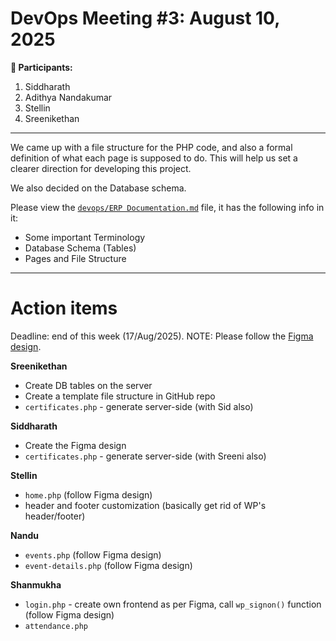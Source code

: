 # DevOps Meeting #3: August 10, 2025
**👤 Participants:**
1. Siddharath
2. Adithya Nandakumar
3. Stellin
4. Sreenikethan

---

We came up with a file structure for the PHP code, and also a formal definition of what each page is supposed to do. This will help us set a clearer direction for developing this project.

We also decided on the Database schema.

Please view the [`devops/ERP Documentation.md`](https://github.com/vennby/microsoft-minutes/blob/main/devops/ERP%20Documentation.md) file, it has the following info in it:
- Some important Terminology
- Database Schema (Tables)
- Pages and File Structure

---

# Action items
Deadline: end of this week (17/Aug/2025).
NOTE: Please follow the [Figma design](https://figma.com/design/DIUJtJA0kSdQJcJA4RgYjs).

**Sreenikethan**
- Create DB tables on the server
- Create a template file structure in GitHub repo
- `certificates.php` - generate server-side (with Sid also)

**Siddharath**
- Create the Figma design
- `certificates.php` - generate server-side (with Sreeni also)

**Stellin**
- `home.php` (follow Figma design)
- header and footer customization (basically get rid of WP's header/footer)

**Nandu**
- `events.php` (follow Figma design)
- `event-details.php` (follow Figma design)

**Shanmukha**
- `login.php` - create own frontend as per Figma, call `wp_signon()` function (follow Figma design)
- `attendance.php`
